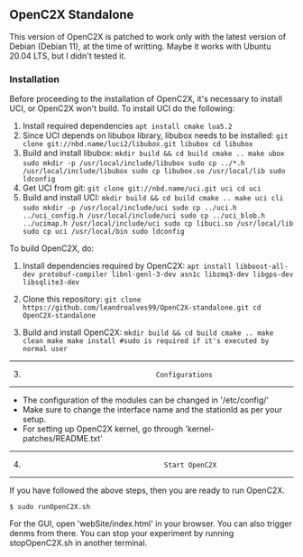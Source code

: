 ## OpenC2X Standalone
This version of OpenC2X is patched to work only with the latest version of Debian (Debian 11), at the time of writting. Maybe it works with Ubuntu 20.04 LTS, but I didn't tested it.

### Installation 
Before proceeding to the installation of OpenC2X, it's necessary to install UCI, or OpenC2X won't build.
To install UCI do the following:
1. Install required dependencies
  `apt install cmake lua5.2`
2. Since UCI depends on libubox library, libubox needs to be installed:
  `git clone git://nbd.name/luci2/libubox.git libubox
  cd libubox
  `
3. Build and install libubox:
  `mkdir build && cd build
  cmake ..
  make ubox
  `
  `sudo mkdir -p /usr/local/include/libubox
  sudo cp ../*.h /usr/local/include/libubox
  sudo cp libubox.so /usr/local/lib
  sudo ldconfig
  `
4. Get UCI from git:
  `git clone git://nbd.name/uci.git uci
  cd uci
  `
5. Build and install UCI:
  `mkdir build && cd build
  cmake ..
  make uci cli
  `
  `sudo mkdir -p /usr/local/include/uci
  sudo cp ../uci.h ../uci_config.h /usr/local/include/uci
  sudo cp ../uci_blob.h ../ucimap.h /usr/local/include/uci
  sudo cp libuci.so /usr/local/lib
  sudo cp uci /usr/local/bin
  sudo ldconfig
  `

To build OpenC2X, do:
1. Install dependencies required by OpenC2X:
`apt install libboost-all-dev protobuf-compiler libnl-genl-3-dev asn1c libzmq3-dev libgps-dev libsqlite3-dev`

2. Clone this repository:
`git clone https://github.com/leandroalves99/OpenC2X-standalone.git
cd OpenC2X-standalone`

3. Build and install OpenC2X:
`mkdir build && cd build
cmake ..
make clean
make
make install #sudo is required if it's executed by normal user
`

----------------------------------------------------------------------------------------------------
3)                                      Configurations
----------------------------------------------------------------------------------------------------
- The configuration of the modules can be changed in '/etc/config/'
- Make sure to change the interface name and the stationId as per your setup.
- For setting up OpenC2X kernel, go through 'kernel-patches/README.txt'



----------------------------------------------------------------------------------------------------
4)                                        Start OpenC2X
----------------------------------------------------------------------------------------------------
If you have followed the above steps, then you are ready to run OpenC2X.

    $ sudo runOpenC2X.sh

For the GUI, open 'webSite/index.html' in your browser. You can also trigger denms from there.
You can stop your experiment by running stopOpenC2X.sh in another terminal.
